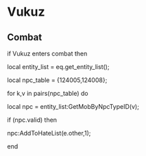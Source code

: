 # Vukuz

## Combat

if  Vukuz enters combat  then





local entity_list = eq.get_entity_list();





local npc_table = {124005,124008};


for k,v in pairs(npc_table) do



local npc = entity_list:GetMobByNpcTypeID(v);



if (npc.valid) then




npc:AddToHateList(e.other,1);



end